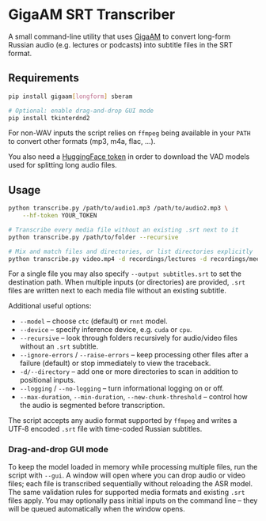 # GigaAM SRT Transcriber

A small command-line utility that uses [GigaAM](https://github.com/salute-developers/GigaAM)
to convert long-form Russian audio (e.g. lectures or podcasts) into subtitle files in the
SRT format.

## Requirements

```bash
pip install gigaam[longform] sberam

# Optional: enable drag-and-drop GUI mode
pip install tkinterdnd2
```

For non-WAV inputs the script relies on `ffmpeg` being available in your `PATH` to
convert other formats (mp3, m4a, flac, ...).

You also need a [HuggingFace token](https://huggingface.co/docs/hub/security-tokens) in
order to download the VAD models used for splitting long audio files.

## Usage

```bash
python transcribe.py /path/to/audio1.mp3 /path/to/audio2.mp3 \
    --hf-token YOUR_TOKEN

# Transcribe every media file without an existing .srt next to it
python transcribe.py /path/to/folder --recursive

# Mix and match files and directories, or list directories explicitly
python transcribe.py video.mp4 -d recordings/lectures -d recordings/meetups
```

For a single file you may also specify `--output subtitles.srt` to set the
destination path. When multiple inputs (or directories) are provided, `.srt`
files are written next to each media file without an existing subtitle.

Additional useful options:

* `--model` – choose `ctc` (default) or `rnnt` model.
* `--device` – specify inference device, e.g. `cuda` or `cpu`.
* `--recursive` – look through folders recursively for audio/video files without
  an `.srt` subtitle.
* `--ignore-errors` / `--raise-errors` – keep processing other files after a failure
  (default) or stop immediately to view the traceback.
* `-d/--directory` – add one or more directories to scan in addition to positional
  inputs.
* `--logging` / `--no-logging` – turn informational logging on or off.
* `--max-duration`, `--min-duration`, `--new-chunk-threshold` – control how the audio is
  segmented before transcription.

The script accepts any audio format supported by `ffmpeg` and writes a UTF‑8 encoded
`.srt` file with time-coded Russian subtitles.

### Drag-and-drop GUI mode

To keep the model loaded in memory while processing multiple files, run the script with
`--gui`. A window will open where you can drop audio or video files; each file is
transcribed sequentially without reloading the ASR model. The same validation rules for
supported media formats and existing `.srt` files apply. You may optionally pass initial
inputs on the command line – they will be queued automatically when the window opens.
